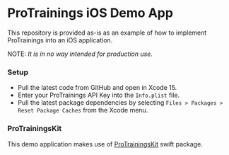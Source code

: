 # ProTrainings iOS Demo App
This repository is provided as-is as an example of how to implement ProTrainings into an iOS application.  

NOTE: _It is in no way intended for production use._

### Setup
* Pull the latest code from GitHub and open in Xcode 15.  
* Enter your ProTrainings API Key into the `Info.plist` file.
* Pull the latest package dependencies by selecting `Files > Packages > Reset Package Caches` from the Xcode menu.

### ProTrainingsKit
This demo application makes use of [ProTrainingsKit](https://github.com/protrainings/ProTrainingsKit) swift package.  
